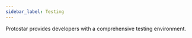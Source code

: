 ```yaml
---
sidebar_label: Testing
---
```


Protostar provides developers with a comprehensive testing environment.

